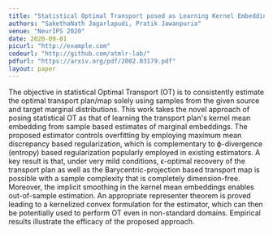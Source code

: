 ```yaml
---
title: "Statistical Optimal Transport posed as Learning Kernel Embedding"
authors: "SakethaNath Jagarlapudi, Pratik Jawanpuria"
venue: "NeurIPS 2020"
date: 2020-09-01
picurl: "http://example.com"
codeurl: "http://github.com/atmlr-lab/"
pdfurl: "https://arxiv.org/pdf/2002.03179.pdf" 
layout: paper
--- 
```

The objective in statistical Optimal Transport (OT) is to consistently estimate the optimal transport plan/map solely using samples from the given source and target marginal distributions. This work takes the novel approach of posing statistical OT as that of learning the transport plan's kernel mean embedding from sample based estimates of marginal embeddings. The proposed estimator controls overfitting by employing maximum mean discrepancy based regularization, which is complementary to ϕ-divergence (entropy) based regularization popularly employed in existing estimators. A key result is that, under very mild conditions, ϵ-optimal recovery of the transport plan as well as the Barycentric-projection based transport map is possible with a sample complexity that is completely dimension-free. Moreover, the implicit smoothing in the kernel mean embeddings enables out-of-sample estimation. An appropriate representer theorem is proved leading to a kernelized convex formulation for the estimator, which can then be potentially used to perform OT even in non-standard domains. Empirical results illustrate the efficacy of the proposed approach.

